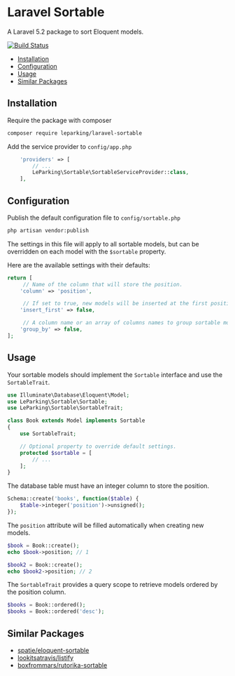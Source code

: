 # Laravel Sortable

A Laravel 5.2 package to sort Eloquent models.

[![Build Status](https://travis-ci.org/leparking/laravel-sortable.svg)](https://travis-ci.org/leparking/laravel-sortable)

* [Installation](#installation)
* [Configuration](#configuration)
* [Usage](#usage)
* [Similar Packages](#similar-packages)

## Installation

Require the package with composer

```sh
composer require leparking/laravel-sortable
```

Add the service provider to `config/app.php`

```php
    'providers' => [
        // ...
        LeParking\Sortable\SortableServiceProvider::class,
    ],
```

## Configuration

Publish the default configuration file to `config/sortable.php`

```sh
php artisan vendor:publish
```

The settings in this file will apply to all sortable models, but can be
overridden on each model with the `$sortable` property.

Here are the available settings with their defaults:

```php
return [
     // Name of the column that will store the position.
    'column' => 'position',

     // If set to true, new models will be inserted at the first position.
    'insert_first' => false,

     // A column name or an array of columns names to group sortable models.
    'group_by' => false,
];
```

## Usage

Your sortable models should implement the `Sortable` interface and use the `SortableTrait`.

```php
use Illuminate\Database\Eloquent\Model;
use LeParking\Sortable\Sortable;
use LeParking\Sortable\SortableTrait;

class Book extends Model implements Sortable
{
    use SortableTrait;

    // Optional property to override default settings.
    protected $sortable = [
        // ...
    ];
}

```

The database table must have an integer column to store the position.

```php
Schema::create('books', function($table) {
    $table->integer('position')->unsigned();
});
```

The `position` attribute will be filled automatically when creating new models.

```php
$book = Book::create();
echo $book->position; // 1

$book2 = Book::create();
echo $book2->position; // 2
```

The `SortableTrait` provides a query scope to retrieve models ordered by the
position column.

```php
$books = Book::ordered();
$books = Book::ordered('desc');
```

## Similar Packages

* [spatie/eloquent-sortable](https://github.com/spatie/eloquent-sortable)
* [lookitsatravis/listify](https://github.com/lookitsatravis/listify)
* [boxfrommars/rutorika-sortable](https://github.com/boxfrommars/rutorika-sortable)
